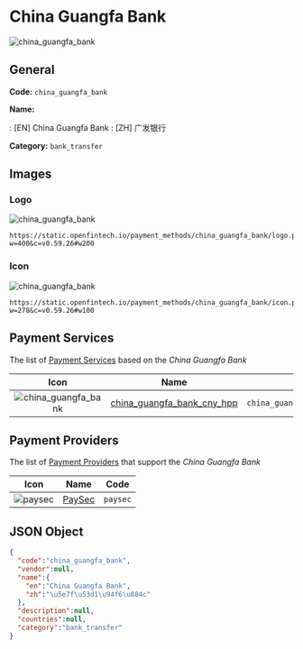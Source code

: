 
# China Guangfa Bank 
![china_guangfa_bank](https://static.openfintech.io/payment_methods/china_guangfa_bank/logo.png?w=400&c=v0.59.26#w200)  

## General 
**Code:** `china_guangfa_bank` 
 
**Name:** 
 
:	[EN] China Guangfa Bank 
:	[ZH] 广发银行 
 
**Category:** `bank_transfer` 
 

## Images 

### Logo 
![china_guangfa_bank](https://static.openfintech.io/payment_methods/china_guangfa_bank/logo.png?w=400&c=v0.59.26#w200)  

```
https://static.openfintech.io/payment_methods/china_guangfa_bank/logo.png?w=400&c=v0.59.26#w200
```  

### Icon 
![china_guangfa_bank](https://static.openfintech.io/payment_methods/china_guangfa_bank/icon.png?w=278&c=v0.59.26#w100)  

```
https://static.openfintech.io/payment_methods/china_guangfa_bank/icon.png?w=278&c=v0.59.26#w100
```  

## Payment Services 
 
The list of [Payment Services](#) based on the _China Guangfa Bank_ 

|Icon|Name|Code| 
|:---:|:---:|:---:| 
|![china_guangfa_bank](https://static.openfintech.io/payment_methods/china_guangfa_bank/icon.png?w=278&c=v0.59.26#w100) |[china_guangfa_bank_cny_hpp](#)|`china_guangfa_bank_cny_hpp`| 
 

## Payment Providers 
 
The list of [Payment Providers](/providers) that support the _China Guangfa Bank_ 

|Icon|Name|Code| 
|:---:|:---:|:---:| 
|![paysec](https://static.openfintech.io/payment_providers/paysec/icon.png?w=278&c=v0.59.26#w100) |[PaySec](/payment-providers/paysec)|`paysec`| 
 

## JSON Object 

```json
{
  "code":"china_guangfa_bank",
  "vendor":null,
  "name":{
    "en":"China Guangfa Bank",
    "zh":"\u5e7f\u53d1\u94f6\u884c"
  },
  "description":null,
  "countries":null,
  "category":"bank_transfer"
}
```  
